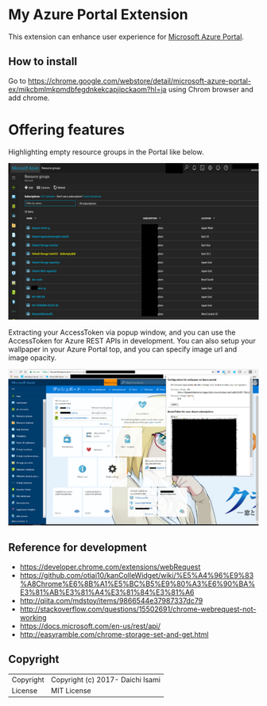 My Azure Portal Extension
============================

This extension can enhance user experience for [Microsoft Azure Portal](https://portal.azure.com/).

## How to install

Go to https://chrome.google.com/webstore/detail/microsoft-azure-portal-ex/mikcbmlmkpmdbfegdnkekcapjipckaom?hl=ja using Chrom browser and add chrome.


# Offering features

Highlighting empty resource groups in the Portal like below.

![extension usage image01](img/use-image-01.png "extension usage image01")

Extracting your AccessToken via popup window, and you can use the AccessToken for Azure REST APIs in development. You can also setup your wallpaper in your Azure Portal top, and you can specify image url and image opacity.

![extension usage image02](img/use-image-02.png "extension usage image02")


## Reference for development

- https://developer.chrome.com/extensions/webRequest
- https://github.com/otiai10/kanColleWidget/wiki/%E5%A4%96%E9%83%A8Chrome%E6%8B%A1%E5%BC%B5%E9%80%A3%E6%90%BA%E3%81%AB%E3%81%A4%E3%81%84%E3%81%A6
- http://qiita.com/mdstoy/items/9866544e37987337dc79
- http://stackoverflow.com/questions/15502691/chrome-webrequest-not-working
- https://docs.microsoft.com/en-us/rest/api/
- http://easyramble.com/chrome-storage-set-and-get.html

## Copyright
<table>
  <tr>
    <td>Copyright</td><td>Copyright (c) 2017- Daichi Isami</td>
  </tr>
  <tr>
    <td>License</td><td>MIT License</td>
  </tr>
</table>